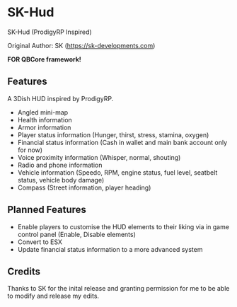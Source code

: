 # SK-Hud
SK-Hud (ProdigyRP Inspired)

Original Author: SK (https://sk-developments.com)

**FOR QBCore framework!**

## Features
A 3Dish HUD inspired by ProdigyRP.
 - Angled mini-map
 - Health information
 - Armor information
 - Player status information (Hunger, thirst, stress, stamina, oxygen)
 - Financial status information (Cash in wallet and main bank account only for now)
 - Voice proximity information (Whisper, normal, shouting)
 - Radio and phone information
 - Vehicle information (Speedo, RPM, engine status, fuel level, seatbelt status, vehicle body damage)
 - Compass (Street information, player heading)

## Planned Features
 - Enable players to customise the HUD elements to their liking via in game control panel (Enable, Disable elements)
 - Convert to ESX
 - Update financial status information to a more advanced system

## Credits
Thanks to SK for the inital release and granting permission for me to be able to modify and release my edits.
